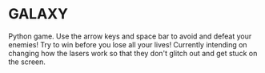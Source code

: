 # GALAXY
Python game. Use the arrow keys and space bar to avoid and defeat your enemies! Try to win before you lose all your lives!
Currently intending on changing how the lasers work so that they don't glitch out and get stuck on the screen.

